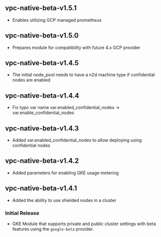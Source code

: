 ## vpc-native-beta-v1.5.1
* Enables utilizing GCP managed prometheus
## vpc-native-beta-v1.5.0
* Prepares module for compatibility with future 4.x GCP provider
## vpc-native-beta-v1.4.5
* The initial node_pool needs to have a n2d machine type if confidential nodes are enabled
## vpc-native-beta-v1.4.4
* Fix typo var name var.enabled_confidential_nodes -> var.enable_confidential_nodes
## vpc-native-beta-v1.4.3
* Added var.enabled_confidential_nodes to allow deploying using confidential nodes
## vpc-native-beta-v1.4.2
* Added parameters for enabling GKE usage metering
## vpc-native-beta-v1.4.1
* Added the ability to use shielded nodes in a cluster
### Initial Release
* GKE Module that supports private and public cluster settings with beta features using the `google-beta` provider.
